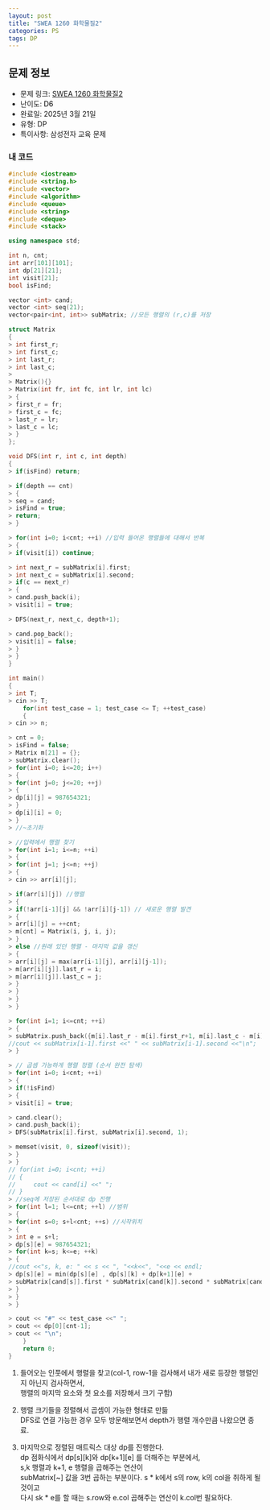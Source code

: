 ```yaml
---
layout: post
title: "SWEA 1260 화학물질2"
categories: PS
tags: DP
---
```


## 문제 정보
- 문제 링크: [SWEA 1260 화학물질2](https://swexpertacademy.com/main/code/problem/problemDetail.do?contestProbId=AV18OR16IuUCFAZN)
- 난이도: <span style="color:#000000">D6</span>
- 완료일: 2025년 3월 21일
- 유형: DP
- 특이사항: 삼성전자 교육 문제

### 내 코드

```C++
#include <iostream>
#include <string.h>
#include <vector>
#include <algorithm>
#include <queue>
#include <string>
#include <deque>
#include <stack>

using namespace std;

int n, cnt;
int arr[101][101];
int dp[21][21];
int visit[21];
bool isFind;

vector <int> cand;
vector <int> seq(21);
vector<pair<int, int>> subMatrix; //모든 행렬의 (r,c)를 저장

struct Matrix
{
> int first_r;
> int first_c;
> int last_r;
> int last_c;
> 
> Matrix(){}
> Matrix(int fr, int fc, int lr, int lc)
> {
> first_r = fr;
> first_c = fc;
> last_r = lr;
> last_c = lc;
> }
};

void DFS(int r, int c, int depth)
{
> if(isFind) return;

> if(depth == cnt)
> {
> seq = cand;
> isFind = true;
> return;
> }

> for(int i=0; i<cnt; ++i) //입력 들어온 행렬들에 대해서 반복
> {
> if(visit[i]) continue;

> int next_r = subMatrix[i].first;
> int next_c = subMatrix[i].second;
> if(c == next_r)
> {
> cand.push_back(i);
> visit[i] = true;

> DFS(next_r, next_c, depth+1);

> cand.pop_back();
> visit[i] = false;
> }
> }
}

int main()
{   
> int T;
> cin >> T;
	for(int test_case = 1; test_case <= T; ++test_case)
	{
> cin >> n;

> cnt = 0;
> isFind = false;
> Matrix m[21] = {};
> subMatrix.clear();
> for(int i=0; i<=20; i++)
> {
> for(int j=0; j<=20; ++j)
> {
> dp[i][j] = 987654321;
> }
> dp[i][i] = 0;
> }
> //~초기화

> //입력에서 행렬 찾기
> for(int i=1; i<=n; ++i)
> {
> for(int j=1; j<=n; ++j)
> {
> cin >> arr[i][j];

> if(arr[i][j]) //행렬
> {
> if(!arr[i-1][j] && !arr[i][j-1]) // 새로운 행렬 발견
> {
> arr[i][j] = ++cnt;
> m[cnt] = Matrix(i, j, i, j);
> }
> else //원래 있던 행렬 - 마지막 값을 갱신
> {
> arr[i][j] = max(arr[i-1][j], arr[i][j-1]);
> m[arr[i][j]].last_r = i;
> m[arr[i][j]].last_c = j;
> }
> }
> }
> }

> for(int i=1; i<=cnt; ++i)
> {
> subMatrix.push_back({m[i].last_r - m[i].first_r+1, m[i].last_c - m[i].first_c +1 });
//cout << subMatrix[i-1].first <<" " << subMatrix[i-1].second <<"\n";
> }

> // 곱셈 가능하게 행렬 정렬 (순서 완전 탐색)
> for(int i=0; i<cnt; ++i)
> {
> if(!isFind)
> {
> visit[i] = true;

> cand.clear();
> cand.push_back(i);
> DFS(subMatrix[i].first, subMatrix[i].second, 1);

> memset(visit, 0, sizeof(visit));
> }
> }
// for(int i=0; i<cnt; ++i)
// {
//     cout << cand[i] <<" ";
// }
> //seq에 저장된 순서대로 dp 진행
> for(int l=1; l<=cnt; ++l) //범위
> {
> for(int s=0; s+l<cnt; ++s) //시작위치
> {
> int e = s+l;
> dp[s][e] = 987654321;
> for(int k=s; k<=e; ++k)
> {
//cout <<"s, k, e: " << s << ", "<<k<<", "<<e << endl;
> dp[s][e] = min(dp[s][e] , dp[s][k] + dp[k+1][e] +
> subMatrix[cand[s]].first * subMatrix[cand[k]].second * subMatrix[cand[e]].second);
> }
> }
> }

> cout << "#" << test_case <<" ";
> cout << dp[0][cnt-1];
> cout << "\n";
	}
	return 0;
}
```

  1. 들어오는 인풋에서 행렬을 찾고(col-1, row-1을 검사해서 내가 새로 등장한 행렬인지 아닌지 검사하면서,  
행렬의 마지막 요소와 첫 요소를 저장해서 크기 구함)  

  2. 행렬 크기들을 정렬해서 곱셈이 가능한 형태로 만듦  
DFS로 연결 가능한 경우 모두 방문해보면서 depth가 행렬 개수만큼 나왔으면 종료.  

  3. 마지막으로 정렬된 매트릭스 대상 dp를 진행한다.  
dp 점화식에서 dp[s][k]와 dp[k+1][e] 를 더해주는 부분에서,  
s,k 행렬과 k+1, e 행렬을 곱해주는 연산이   
subMatrix[~] 값을 3번 곱하는 부분이다. s * k에서 s의 row, k의 col을 취하게 될 것이고  
다시 sk * e를 할 때는 s.row와 e.col 곱해주는 연산이 k.col번 필요하다.  

